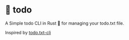 # 📝 todo

A Simple todo CLI in Rust 🦀 for managing your todo.txt file.

Inspired by [todo.txt-cli](https://github.com/todotxt/todo.txt-cli)
